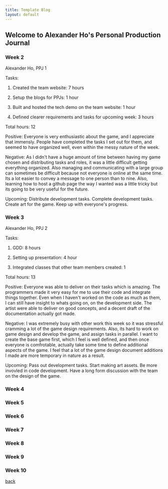 ```yaml
---
title: Template Blog
layout: default
---
```


## Welcome to Alexander Ho's Personal Production Journal

### Week 2

Alexander Ho, PPJ 1

Tasks: 

1. Created the team website: 7 hours

2. Setup the blogs for PPJs: 1 hour

3. Built and hosted the tech demo on the team website: 1 hour

4. Defined clearer requirements and tasks for upcoming week: 3 hours

Total hours: 12

Positive: Everyone is very enthusiastic about the game, and I appreciate that immensly. People have completed the tasks I set out for them, and seemed to have organized well, even within the messy nature of the week. 

Negative: As I didn't have a huge amount of time between having my game chosen and distributing tasks and roles, it was a little difficult getting everything organized. Also managing and communicating with a large group can sometimes be difficult because not everyone is online at the same time. Its a lot easier to convey a message to one person than to nine. Also, learning how to host a github page the way I wanted was a little tricky but its going to be very useful for the future. 

Upcoming: Distribute development tasks. Complete development tasks. Create art for the game. Keep up with everyone's progress. 


### Week 3

Alexander Ho, PPJ 2

Tasks: 

1. GDD: 8 hours

2. Setting up presentation: 4 hour

3. Integrated classes that other team members created: 1

Total hours: 13

Positive: Everyone was able to deliver on their tasks which is amazing. The programmers made it very easy for me to use their code and integrate things together. Even when I haven't worked on the code as much as them, I can still have insight to whats going on, on the development side. The artist were able to deliver on good concepts, and a decent draft of the documentation actually got made. 

Negative: I was extremely busy with other work this week so it was stressful cramming a lot of the game design requirements. Also, its hard to work on game design and develop the game, and assign tasks in parallel. I want to create the base game first, which I feel is well defined, and then once everyone is comfrotable, actually take some time to define additional aspects of the game. I feel that a lot of the game design document additions I made are more temporary in nature as a result.  

Upcoming: Pass out development tasks. Start making art assets. Be more invovled in code development. Have a long form discussion with the team on the design of the game. 

### Week 4

### Week 5

### Week 6

### Week 7

### Week 8

### Week 9

### Week 10

[back](Blogs.html)
